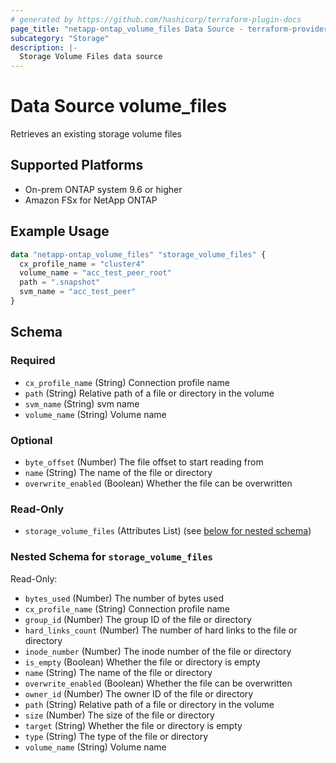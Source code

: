 ```yaml
---
# generated by https://github.com/hashicorp/terraform-plugin-docs
page_title: "netapp-ontap_volume_files Data Source - terraform-provider-netapp-ontap"
subcategory: "Storage"
description: |-
  Storage Volume Files data source
---
```


# Data Source volume_files

Retrieves an existing storage volume files

## Supported Platforms

* On-prem ONTAP system 9.6 or higher
* Amazon FSx for NetApp ONTAP

## Example Usage

```terraform
data "netapp-ontap_volume_files" "storage_volume_files" {
  cx_profile_name = "cluster4"
  volume_name = "acc_test_peer_root"
  path = ".snapshot"
  svm_name = "acc_test_peer"
}
```

<!-- schema generated by tfplugindocs -->
## Schema

### Required

- `cx_profile_name` (String) Connection profile name
- `path` (String) Relative path of a file or directory in the volume
- `svm_name` (String) svm name
- `volume_name` (String) Volume name

### Optional

- `byte_offset` (Number) The file offset to start reading from
- `name` (String) The name of the file or directory
- `overwrite_enabled` (Boolean) Whether the file can be overwritten

### Read-Only

- `storage_volume_files` (Attributes List) (see [below for nested schema](#nestedatt--storage_volume_files))

<a id="nestedatt--storage_volume_files"></a>

### Nested Schema for `storage_volume_files`

Read-Only:

- `bytes_used` (Number) The number of bytes used
- `cx_profile_name` (String) Connection profile name
- `group_id` (Number) The group ID of the file or directory
- `hard_links_count` (Number) The number of hard links to the file or directory
- `inode_number` (Number) The inode number of the file or directory
- `is_empty` (Boolean) Whether the file or directory is empty
- `name` (String) The name of the file or directory
- `overwrite_enabled` (Boolean) Whether the file can be overwritten
- `owner_id` (Number) The owner ID of the file or directory
- `path` (String) Relative path of a file or directory in the volume
- `size` (Number) The size of the file or directory
- `target` (String) Whether the file or directory is empty
- `type` (String) The type of the file or directory
- `volume_name` (String) Volume name
